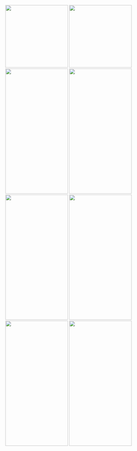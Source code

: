
<p align="center">
<img src="https://user-images.githubusercontent.com/34601551/128626539-cba1bb01-b436-4e84-8414-556ffebd30a3.jpg" width="200"  />
<img src="https://user-images.githubusercontent.com/34601551/128626566-a1b80fb3-6a7a-47a5-9367-50e7a1f9f43b.jpg" width="200" />
<img src="https://user-images.githubusercontent.com/34601551/128626578-39f63c1e-4176-44d3-965e-3bd093c5d995.jpg" width="200" height="400" />
<img src="https://user-images.githubusercontent.com/34601551/128626582-d227e8e2-1b09-4871-803b-622cbd086544.jpg" width="200" height="400" />
<img src="https://user-images.githubusercontent.com/34601551/128626584-2754e323-7258-4d1d-9214-a92844d6af16.jpg" width="200" height="400" />
<img src="https://user-images.githubusercontent.com/34601551/128626586-9a81ddc9-46b6-4bbc-891d-33855b55d173.jpg" width="200" height="400" />
<img src="https://user-images.githubusercontent.com/34601551/128626587-7733b474-2b54-41c8-897d-d473a2caddd1.jpg" width="200" height="400" />
<img src="https://user-images.githubusercontent.com/34601551/128626589-7ea14462-af3b-447a-b2cf-bc95456388fe.jpg " width="200" height="400" />
  </p>

